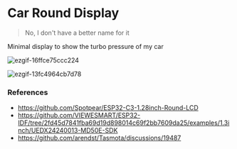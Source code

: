 # Car Round Display
> No, I don't have a better name for it

Minimal display to show the turbo pressure of my car

![ezgif-16ffce75ccc224](https://github.com/user-attachments/assets/db0a2f27-82ef-4d72-bf3f-ffac0eac9981)

![ezgif-13fc4964cb7d78](https://github.com/user-attachments/assets/cad0bdf6-28c9-474d-b409-20bf04a6f90b)


### References
- https://github.com/Spotpear/ESP32-C3-1.28inch-Round-LCD
- https://github.com/VIEWESMART/ESP32-IDF/tree/2fd45d7841fba69d19d898014c69f2bb7609da25/examples/1.3inch/UEDX24240013-MD50E-SDK
- https://github.com/arendst/Tasmota/discussions/19487
